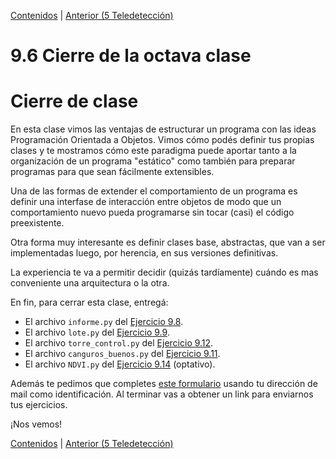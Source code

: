 [Contenidos](../Contenidos.md) \| [Anterior (5 Teledetección)](05_Teledeteccion.md)

# 9.6 Cierre de la octava clase

# Cierre de clase


En esta clase vimos las ventajas de estructurar un programa con las ideas Programación Orientada a Objetos. Vimos cómo podés definir tus propias clases y te mostramos cómo este paradigma puede aportar tanto a la organización de un programa "estático" como también para preparar programas para que sean fácilmente extensibles. 

Una de las formas de extender el comportamiento de un programa es definir una interfase de interacción entre objetos de modo que un comportamiento nuevo pueda programarse sin tocar (casi) el código preexistente. 

Otra forma muy interesante es definir clases base, abstractas, que van a ser implementadas luego, por herencia, en sus versiones definitivas. 

La experiencia te va a permitir decidir (quizás tardíamente) cuándo es mas conveniente una arquitectura o la otra.

En fin, para cerrar esta clase, entregá:

* El archivo `informe.py` del [Ejercicio 9.8](../09_Clases_y_Objetos/02_Herencia.md#ejercicio-98-volvamos-a-armar-todo).
* El archivo `lote.py` del [Ejercicio 9.9](../09_Clases_y_Objetos/03_Métodos_Especiales.md#ejercicio-99-mejor-salida-para-objetos).
* El archivo `torre_control.py` del [Ejercicio 9.12](../09_Clases_y_Objetos/04_Pilas_Colas.md#ejercicio-912-torre-de-control).
* El archivo `canguros_buenos.py` del [Ejercicio 9.11](../09_Clases_y_Objetos/04_Pilas_Colas.md#ejercicio-911-canguros-buenos-y-canguros-malos).
* El archivo `NDVI.py` del [Ejercicio 9.14](../09_Clases_y_Objetos/05_Teledeteccion.md#ejercicio-914-optativo-de-teledetección) (optativo).

Además te pedimos que completes [este formulario](https://docs.google.com/forms/d/13FKe29wNTl7yfVQk4wW6k90vrrEwDlH79b3WUB95DiU) usando tu dirección de mail como identificación.  Al terminar vas a obtener un link para enviarnos tus ejercicios. 

¡Nos vemos!


[Contenidos](../Contenidos.md) \| [Anterior (5 Teledetección)](05_Teledeteccion.md)

